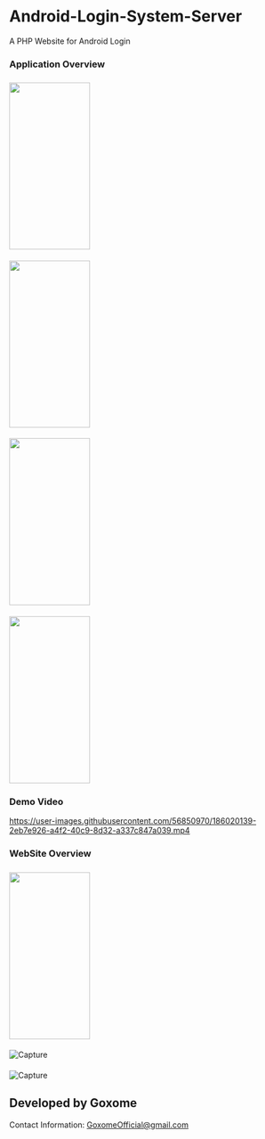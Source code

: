 # Android-Login-System-Server
A PHP Website for Android Login


### Application Overview 

##### 

<img src="https://user-images.githubusercontent.com/56850970/160874942-bfc34797-bdbe-43d7-bcc4-b95f10ef19fa.jpg" width="145" height="300">


#### 
   
<img src="https://image.png" width="145" height="300">


#### 
   
<img src="https://image.png" width="145" height="300">


#### 
   
<img src="https://user-images.githubusercontent.com/56850970/186020139-2eb7e926-a4f2-40c9-8d32-a337c847a039.mp4" width="145" height="300">



### Demo Video

https://user-images.githubusercontent.com/56850970/186020139-2eb7e926-a4f2-40c9-8d32-a337c847a039.mp4


### WebSite Overview 

##### 

<img src="https://user-images.githubusercontent.com/56850970/160873813-30b9b562-0bbc-4b17-a919-2b0adc851123.jpg" width="145" height="300">


#### 

![Capture](https://user-images.githubusercontent.com/56850970/160874518-28e8c8d8-d3cd-4eac-b0f0-73ef64ca29bf.jpg)


#### 

![Capture](https://user-images.githubusercontent.com/56850970/160874513-6c509a90-1299-4c7a-8f94-5e974449f2d9.jpg)






## Developed by Goxome
Contact Information: GoxomeOfficial@gmail.com
